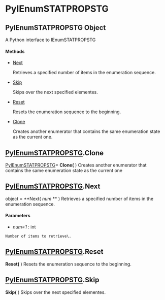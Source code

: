 # PyIEnumSTATPROPSTG

## PyIEnumSTATPROPSTG Object

A Python interface to IEnumSTATPROPSTG

#### Methods


  - [Next](PyIEnumSTATPROPSTG.md#pyienumstatpropstgnext)

    Retrieves a specified number of items in the enumeration sequence\.&nbsp;

  - [Skip](PyIEnumSTATPROPSTG.md#pyienumstatpropstgskip)

    Skips over the next specified elementes\.&nbsp;

  - [Reset](PyIEnumSTATPROPSTG.md#pyienumstatpropstgreset)

    Resets the enumeration sequence to the beginning\.&nbsp;

  - [Clone](PyIEnumSTATPROPSTG.md#pyienumstatpropstgclone)

    Creates another enumerator that contains the same enumeration state as the current one\.&nbsp;

## [PyIEnumSTATPROPSTG](#pyienumstatpropstg)\.Clone

[PyIEnumSTATPROPSTG](#pyienumstatpropstg)\= **Clone\(** \)
Creates another enumerator that contains the same enumeration state as the current one

## [PyIEnumSTATPROPSTG](#pyienumstatpropstg)\.Next

object \= **Next\( *num* ** \)
Retrieves a specified number of items in the enumeration sequence\.

#### Parameters


  -  *num\=1* : int

    Number of items to retrieve\.

## [PyIEnumSTATPROPSTG](#pyienumstatpropstg)\.Reset

 **Reset\(** \)
Resets the enumeration sequence to the beginning\.

## [PyIEnumSTATPROPSTG](#pyienumstatpropstg)\.Skip

 **Skip\(** \)
Skips over the next specified elementes\.